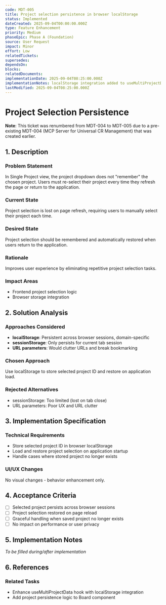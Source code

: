 ```yaml
---
code: MDT-005
title: Project selection persistence in browser localStorage
status: Implemented
dateCreated: 2025-09-04T00:00:00.000Z
type: Feature Enhancement
priority: Medium
phaseEpic: Phase A (Foundation)
source: User Request
impact: Minor
effort: Low
relatedTickets: 
supersedes: 
dependsOn: 
blocks: 
relatedDocuments: 
implementationDate: 2025-09-04T08:25:00.000Z
implementationNotes: localStorage integration added to useMultiProjectData hook with proper error handling and edge case management
lastModified: 2025-09-04T08:25:00.000Z
---
```


# Project Selection Persistence

**Note**: This ticket was renumbered from MDT-004 to MDT-005 due to a pre-existing MDT-004 (MCP Server for Universal CR Management) that was created earlier.

## 1. Description

### Problem Statement
In Single Project view, the project dropdown does not "remember" the chosen project. Users must re-select their project every time they refresh the page or return to the application.

### Current State
Project selection is lost on page refresh, requiring users to manually select their project each time.

### Desired State
Project selection should be remembered and automatically restored when users return to the application.

### Rationale
Improves user experience by eliminating repetitive project selection tasks.

### Impact Areas
- Frontend project selection logic
- Browser storage integration

## 2. Solution Analysis

### Approaches Considered
- **localStorage**: Persistent across browser sessions, domain-specific
- **sessionStorage**: Only persists for current tab session
- **URL parameters**: Would clutter URLs and break bookmarking

### Chosen Approach
Use localStorage to store selected project ID and restore on application load.

### Rejected Alternatives
- sessionStorage: Too limited (lost on tab close)
- URL parameters: Poor UX and URL clutter

## 3. Implementation Specification

### Technical Requirements
- Store selected project ID in browser localStorage
- Load and restore project selection on application startup
- Handle cases where stored project no longer exists

### UI/UX Changes
No visual changes - behavior enhancement only.

## 4. Acceptance Criteria
- [ ] Selected project persists across browser sessions
- [ ] Project selection restored on page reload
- [ ] Graceful handling when saved project no longer exists
- [ ] No impact on performance or user privacy

## 5. Implementation Notes
*To be filled during/after implementation*

## 6. References

### Related Tasks
- Enhance useMultiProjectData hook with localStorage integration
- Add project persistence logic to Board component